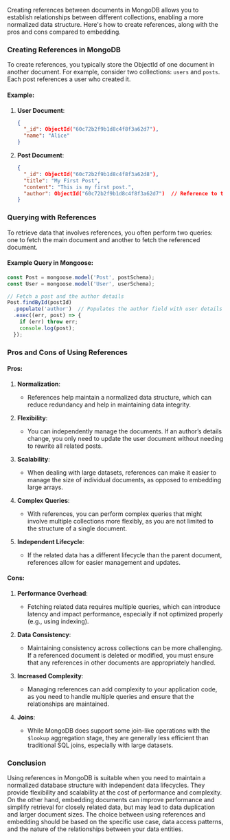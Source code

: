 Creating references between documents in MongoDB allows you to establish relationships between different collections, enabling a more normalized data structure. Here's how to create references, along with the pros and cons compared to embedding.

### Creating References in MongoDB

To create references, you typically store the ObjectId of one document in another document. For example, consider two collections: `users` and `posts`. Each post references a user who created it.

#### Example:

1. **User Document**:
   ```json
   {
     "_id": ObjectId("60c72b2f9b1d8c4f8f3a62d7"),
     "name": "Alice"
   }
   ```

2. **Post Document**:
   ```json
   {
     "_id": ObjectId("60c72b2f9b1d8c4f8f3a62d8"),
     "title": "My First Post",
     "content": "This is my first post.",
     "author": ObjectId("60c72b2f9b1d8c4f8f3a62d7")  // Reference to the user
   }
   ```

### Querying with References

To retrieve data that involves references, you often perform two queries: one to fetch the main document and another to fetch the referenced document.

#### Example Query in Mongoose:

```javascript
const Post = mongoose.model('Post', postSchema);
const User = mongoose.model('User', userSchema);

// Fetch a post and the author details
Post.findById(postId)
  .populate('author')  // Populates the author field with user details
  .exec((err, post) => {
    if (err) throw err;
    console.log(post);
  });
```

### Pros and Cons of Using References

#### Pros:

1. **Normalization**:
   - References help maintain a normalized data structure, which can reduce redundancy and help in maintaining data integrity.

2. **Flexibility**:
   - You can independently manage the documents. If an author’s details change, you only need to update the user document without needing to rewrite all related posts.

3. **Scalability**:
   - When dealing with large datasets, references can make it easier to manage the size of individual documents, as opposed to embedding large arrays.

4. **Complex Queries**:
   - With references, you can perform complex queries that might involve multiple collections more flexibly, as you are not limited to the structure of a single document.

5. **Independent Lifecycle**:
   - If the related data has a different lifecycle than the parent document, references allow for easier management and updates.

#### Cons:

1. **Performance Overhead**:
   - Fetching related data requires multiple queries, which can introduce latency and impact performance, especially if not optimized properly (e.g., using indexing).

2. **Data Consistency**:
   - Maintaining consistency across collections can be more challenging. If a referenced document is deleted or modified, you must ensure that any references in other documents are appropriately handled.

3. **Increased Complexity**:
   - Managing references can add complexity to your application code, as you need to handle multiple queries and ensure that the relationships are maintained.

4. **Joins**:
   - While MongoDB does support some join-like operations with the `$lookup` aggregation stage, they are generally less efficient than traditional SQL joins, especially with large datasets.

### Conclusion

Using references in MongoDB is suitable when you need to maintain a normalized database structure with independent data lifecycles. They provide flexibility and scalability at the cost of performance and complexity. On the other hand, embedding documents can improve performance and simplify retrieval for closely related data, but may lead to data duplication and larger document sizes. The choice between using references and embedding should be based on the specific use case, data access patterns, and the nature of the relationships between your data entities.